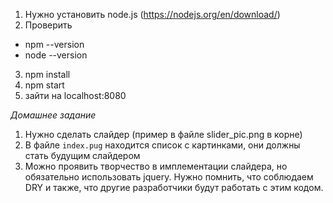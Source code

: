 1) Нужно установить node.js (https://nodejs.org/en/download/)
2) Проверить
- npm --version
- node --version
3) npm install
4) npm start
5) зайти на localhost:8080

*Домашнее задание*
1) Нужно сделать слайдер (пример в файле slider_pic.png в корне)
2) В файле `index.pug` находится список с картинками, они должны стать будущим слайдером
3) Можно проявить творчество в имплементации слайдера, но обязательно использовать jquery. Нужно помнить, что соблюдаем DRY и также, что другие разработчики будут работать с этим кодом.
